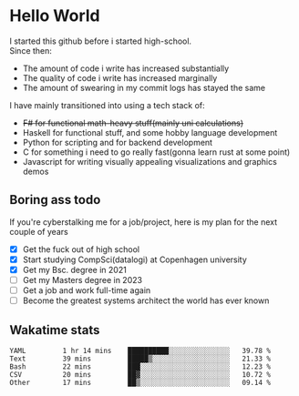 # Hello World

I started this github before i started high-school.  
Since then:
- The amount of code i write has increased substantially
- The quality of code i write has increased marginally
- The amount of swearing in my commit logs has stayed the same

I have mainly transitioned into using a tech stack of:
- ~~F# for functional math-heavy stuff(mainly uni calculations)~~
- Haskell for functional stuff, and some hobby language development
- Python for scripting and for backend development
- C for something i need to go really fast(gonna learn rust at some point)
- Javascript for writing visually appealing visualizations and graphics demos

## Boring ass todo
If you're cyberstalking me for a job/project, here is my plan for the next couple of years
- [x] Get the fuck out of high school
- [x] Start studying CompSci(datalogi) at Copenhagen university
- [x] Get my Bsc. degree in 2021
- [ ] Get my Masters degree in 2023
- [ ] Get a job and work full-time again
- [ ] Become the greatest systems architect the world has ever known

## Wakatime stats
<!--START_SECTION:waka-->

```text
YAML         1 hr 14 mins    ██████████░░░░░░░░░░░░░░░   39.78 %
Text         39 mins         █████▒░░░░░░░░░░░░░░░░░░░   21.33 %
Bash         22 mins         ███░░░░░░░░░░░░░░░░░░░░░░   12.23 %
CSV          20 mins         ██▓░░░░░░░░░░░░░░░░░░░░░░   10.72 %
Other        17 mins         ██▒░░░░░░░░░░░░░░░░░░░░░░   09.14 %
```

<!--END_SECTION:waka-->
